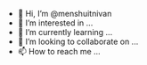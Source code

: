 - 👋 Hi, I’m @menshuitnivan
- 👀 I’m interested in ...
- 🌱 I’m currently learning ...
- 💞️ I’m looking to collaborate on ...
- 📫 How to reach me ...

<!---
menshuitnivan/menshuitnivan is a ✨ special ✨ repository because its `README.md` (this file) appears on your GitHub profile.
You can click the Preview link to take a look at your changes.
--->
